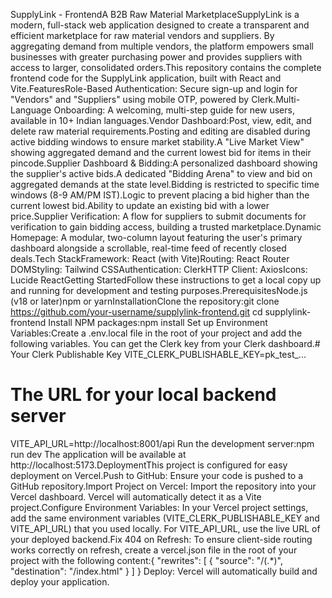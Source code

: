 SupplyLink - FrontendA B2B Raw Material MarketplaceSupplyLink is a modern, full-stack web application designed to create a transparent and efficient marketplace for raw material vendors and suppliers. By aggregating demand from multiple vendors, the platform empowers small businesses with greater purchasing power and provides suppliers with access to larger, consolidated orders.This repository contains the complete frontend code for the SupplyLink application, built with React and Vite.FeaturesRole-Based Authentication: Secure sign-up and login for "Vendors" and "Suppliers" using mobile OTP, powered by Clerk.Multi-Language Onboarding: A welcoming, multi-step guide for new users, available in 10+ Indian languages.Vendor Dashboard:Post, view, edit, and delete raw material requirements.Posting and editing are disabled during active bidding windows to ensure market stability.A "Live Market View" showing aggregated demand and the current lowest bid for items in their pincode.Supplier Dashboard & Bidding:A personalized dashboard showing the supplier's active bids.A dedicated "Bidding Arena" to view and bid on aggregated demands at the state level.Bidding is restricted to specific time windows (8-9 AM/PM IST).Logic to prevent placing a bid higher than the current lowest bid.Ability to update an existing bid with a lower price.Supplier Verification: A flow for suppliers to submit documents for verification to gain bidding access, building a trusted marketplace.Dynamic Homepage: A modular, two-column layout featuring the user's primary dashboard alongside a scrollable, real-time feed of recently closed deals.Tech StackFramework: React (with Vite)Routing: React Router DOMStyling: Tailwind CSSAuthentication: ClerkHTTP Client: AxiosIcons: Lucide ReactGetting StartedFollow these instructions to get a local copy up and running for development and testing purposes.PrerequisitesNode.js (v18 or later)npm or yarnInstallationClone the repository:git clone https://github.com/your-username/supplylink-frontend.git
cd supplylink-frontend
Install NPM packages:npm install
Set up Environment Variables:Create a .env.local file in the root of your project and add the following variables. You can get the Clerk key from your Clerk dashboard.# Your Clerk Publishable Key
VITE_CLERK_PUBLISHABLE_KEY=pk_test_...

# The URL for your local backend server
VITE_API_URL=http://localhost:8001/api
Run the development server:npm run dev
The application will be available at http://localhost:5173.DeploymentThis project is configured for easy deployment on Vercel.Push to GitHub: Ensure your code is pushed to a GitHub repository.Import Project on Vercel: Import the repository into your Vercel dashboard. Vercel will automatically detect it as a Vite project.Configure Environment Variables: In your Vercel project settings, add the same environment variables (VITE_CLERK_PUBLISHABLE_KEY and VITE_API_URL) that you used locally. For VITE_API_URL, use the live URL of your deployed backend.Fix 404 on Refresh: To ensure client-side routing works correctly on refresh, create a vercel.json file in the root of your project with the following content:{
  "rewrites": [
    {
      "source": "/(.*)",
      "destination": "/index.html"
    }
  ]
}
Deploy: Vercel will automatically build and deploy your application.
